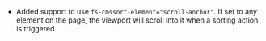 - Added support to use `fs-cmssort-element="scroll-anchor"`.
  If set to any element on the page, the viewport will scroll into it when a sorting action is triggered.
